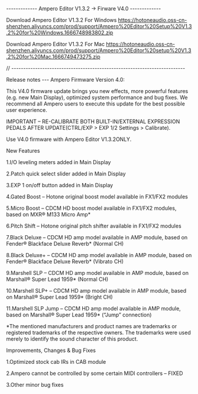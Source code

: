 ------------- Ampero Editor V1.3.2 -> Firware V4.0 -------------

Download Ampero Editor V1.3.2 For Windows
https://hotoneaudio.oss-cn-shenzhen.aliyuncs.com/prod/support/Ampero%20Editor%20Setup%20V1.3.2%20for%20Windows.1666748983802.zip

Download Ampero Editor V1.3.2 For Mac
https://hotoneaudio.oss-cn-shenzhen.aliyuncs.com/prod/support/Ampero%20Editor%20setup%20V1.3.2%20for%20Mac.1666749473275.zip

// -------------------------------------------------------------------------


Release notes --- Ampero Firmware Version 4.0:

This V4.0 firmware update brings you new effects, more powerful features (e.g. new Main Display), optimized system performance and bug fixes. We recommend all Ampero users to execute this update for the best possible user experience.

 

IMPORTANT – RE-CALIBRATE BOTH BUILT-IN/EXTERNAL EXPRESSION PEDALS AFTER UPDATE(CTRL/EXP > EXP 1/2 Settings  > Calibrate).

Use V4.0 firmware with Ampero Editor V1.3.2ONLY.

 

New Features
 

1.I/O leveling meters added in Main Display

2.Patch quick select slider added in Main Display

3.EXP 1 on/off button added in Main Display

4.Gated Boost – Hotone original boost model available in FX1/FX2 modules

5.Micro Boost – CDCM HD boost model available in FX1/FX2 modules, based on MXR® M133 Micro Amp*

6.Pitch Shift – Hotone original pitch shifter available in FX1/FX2 modules

7.Black Deluxe – CDCM HD amp model available in AMP module, based on Fender® Blackface Deluxe Reverb* (Normal CH)

8.Black Deluxe+ – CDCM HD amp model available in AMP module, based on Fender® Blackface Deluxe Reverb* (Vibrato CH)

9.Marshell SLP – CDCM HD amp model available in AMP module, based on Marshall® Super Lead 1959* (Normal CH)

10.Marshell SLP+ – CDCM HD amp model available in AMP module, based on Marshall® Super Lead 1959* (Bright CH)

11.Marshell SLP Jump – CDCM HD amp model available in AMP module, based on Marshall® Super Lead 1959* (“Jump” connection)

 

 

*The mentioned manufacturers and product names are trademarks or registered trademarks of the respective owners. The trademarks were used merely to identify the sound character of this product.

 

 

Improvements, Changes & Bug Fixes
 

1.Optimized stock cab IRs in CAB module

2.Ampero cannot be controlled by some certain MIDI controllers – FIXED

3.Other minor bug fixes

